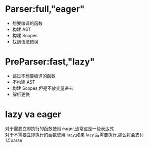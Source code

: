 # Parser:full,"eager"

- 想要编译的函数
- 构建 AST
- 构建 Scopes
- 找到语法错误

# PreParser:fast,"lazy"

- 跳过不想要编译的函数
- 不构建 AST
- 构建 Scopes,但是不放变量进去
- 解析更快

# lazy va eager

对于需要立即执行的函数使用 eager,通常这是一些表达式  
对于不需要立即执行的函数使用 lazy,如果 lazy 后需要执行,那么将会支付 1.5parse

